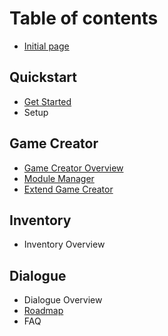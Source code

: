 # Table of contents

* [Initial page](README.md)

## Quickstart

* [Get Started](quickstart/get-started.md)
* Setup

## Game Creator

* [Game Creator Overview](game-creator/game-creator-overview.md)
* [Module Manager](game-creator/module-manager.md)
* [Extend Game Creator](game-creator/extend-game-creator.md)

## Inventory

* Inventory Overview

## Dialogue

* Dialogue Overview
* [Roadmap](roadmap.md)
* FAQ

